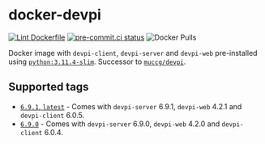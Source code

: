 # docker-devpi

[![Lint Dockerfile](https://github.com/coatl-dev/docker-devpi/actions/workflows/main.yml/badge.svg)](https://github.com/coatl-dev/docker-devpi/actions/workflows/main.yml)
[![pre-commit.ci status](https://results.pre-commit.ci/badge/github/coatl-dev/docker-devpi/coatl.svg)](https://results.pre-commit.ci/latest/github/coatl-dev/docker-devpi/coatl)
![Docker Pulls](https://img.shields.io/docker/pulls/coatldev/devpi)

Docker image with `devpi-client`, `devpi-server` and `devpi-web` pre-installed
using [`python:3.11.4-slim`]. Successor to [`muccg/devpi`].

## Supported tags

- [`6.9.1`, `latest`] - Comes with `devpi-server` 6.9.1, `devpi-web` 4.2.1 and
  `devpi-client` 6.0.5.
- [`6.9.0`] - Comes with `devpi-server` 6.9.0, `devpi-web` 4.2.0 and
  `devpi-client` 6.0.4.

[`6.9.1`, `latest`]: https://github.com/coatl-dev/docker-devpi/blob/6.9.1/Dockerfile
[`6.9.0`]: https://github.com/coatl-dev/docker-devpi/blob/v6.9.0/Dockerfile
[`muccg/devpi`]: https://hub.docker.com/r/muccg/devpi
[`python:3.11.4-slim`]: https://github.com/docker-library/python/blob/b744d9708a2fb8e2295198ef146341c415e9bc28/3.11/slim-bullseye/Dockerfile
